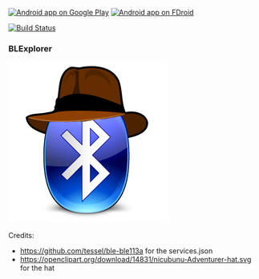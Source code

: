 [![Android app on Google Play](http://ligi.de/img/play_badge.png)](https://play.google.com/store/apps/details?id=org.ligi.blexplorer)
[![Android app on FDroid](http://ligi.de/img/fdroid_badge.png)](https://f-droid.org/repository/browse/?fdid=org.ligi.blexplorer)

[![Build Status](https://snap-ci.com/ligi/BLExplorer/branch/master/build_image)](https://snap-ci.com/ligi/BLExplorer/branch/master)

### BLExplorer ###

![](art/icon.png)

Credits:
* https://github.com/tessel/ble-ble113a for the services.json
* https://openclipart.org/download/14831/nicubunu-Adventurer-hat.svg for the hat
